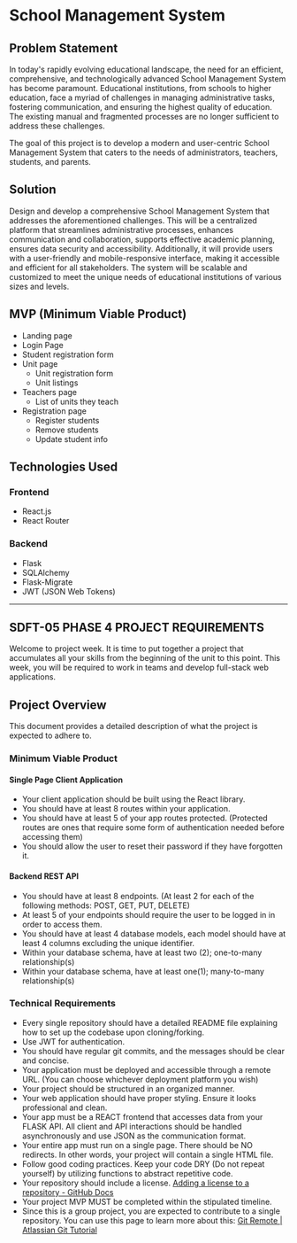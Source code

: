 # School Management System

## Problem Statement

In today's rapidly evolving educational landscape, the need for an efficient, comprehensive, and technologically advanced School Management System has become paramount. Educational institutions, from schools to higher education, face a myriad of challenges in managing administrative tasks, fostering communication, and ensuring the highest quality of education. The existing manual and fragmented processes are no longer sufficient to address these challenges.

The goal of this project is to develop a modern and user-centric School Management System that caters to the needs of administrators, teachers, students, and parents.

## Solution

Design and develop a comprehensive School Management System that addresses the aforementioned challenges. This will be a centralized platform that streamlines administrative processes, enhances communication and collaboration, supports effective academic planning, ensures data security and accessibility. Additionally, it will provide users with a user-friendly and mobile-responsive interface, making it accessible and efficient for all stakeholders. The system will be scalable and customized to meet the unique needs of educational institutions of various sizes and levels.

## MVP (Minimum Viable Product)

- Landing page
- Login Page
- Student registration form
- Unit page
  - Unit registration form
  - Unit listings
- Teachers page
  - List of units they teach
- Registration page
  - Register students
  - Remove students
  - Update student info

## Technologies Used

### Frontend

- React.js
- React Router

### Backend

- Flask
- SQLAlchemy
- Flask-Migrate
- JWT (JSON Web Tokens)

---

## SDFT-05 PHASE 4 PROJECT REQUIREMENTS

Welcome to project week. It is time to put together a project that accumulates all your skills from the beginning of the unit to this point. This week, you will be required to work in teams and develop full-stack web applications.

## Project Overview

This document provides a detailed description of what the project is expected to adhere to.

### Minimum Viable Product

#### Single Page Client Application

- Your client application should be built using the React library.
- You should have at least 8 routes within your application.
- You should have at least 5 of your app routes protected. (Protected routes are ones that require some form of authentication needed before accessing them)
- You should allow the user to reset their password if they have forgotten it.

#### Backend REST API

- You should have at least 8 endpoints. (At least 2 for each of the following methods: POST, GET, PUT, DELETE)
- At least 5 of your endpoints should require the user to be logged in in order to access them.
- You should have at least 4 database models, each model should have at least 4 columns excluding the unique identifier.
- Within your database schema, have at least two (2); one-to-many relationship(s)
- Within your database schema, have at least one(1); many-to-many relationship(s)

### Technical Requirements

- Every single repository should have a detailed README file explaining how to set up the codebase upon cloning/forking.
- Use JWT for authentication.
- You should have regular git commits, and the messages should be clear and concise.
- Your application must be deployed and accessible through a remote URL. (You can choose whichever deployment platform you wish)
- Your project should be structured in an organized manner.
- Your web application should have proper styling. Ensure it looks professional and clean.
- Your app must be a REACT frontend that accesses data from your FLASK API. All client and API interactions should be handled asynchronously and use JSON as the communication format.
- Your entire app must run on a single page. There should be NO redirects. In other words, your project will contain a single HTML file.
- Follow good coding practices. Keep your code DRY (Do not repeat yourself) by utilizing functions to abstract repetitive code.
- Your repository should include a license. [Adding a license to a repository - GitHub Docs](https://docs.github.com/en/enterprise/2.22/admin/enterprise-management/managing-site-policy-for-your-github-enterprise-server-instance/adding-a-license-to-a-repository)
- Your project MVP MUST be completed within the stipulated timeline.
- Since this is a group project, you are expected to contribute to a single repository. You can use this page to learn more about this: [Git Remote | Atlassian Git Tutorial](https://www.atlassian.com/git/tutorials/syncing)
